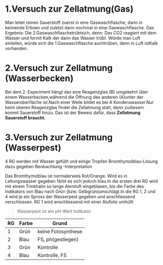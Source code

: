 # 1.Versuch zur Zellatmung(Gas)
Man leitet reinen Sauerstoff zuerst in eine Gaswaschflasche, dann in keimende Erbsen und zuletzt dann nochmal in eine Gaswaschflasche. Das Ergebnis: Die 2.Gaswaschflaschetrübtsich, denn: Das CO2 reagiert mit dem Wasser und formit Kalk der dann das Wasser trübt.
Würde man Luft einleiten, würde sich die 1.Gaswaschflasche auchtrüben, denn in Luft istKalk vorhanden.

# 2.Versuch zur Zellatmung Wasserbecken)
Bei dem 2. Experiment hängt das eine Reagenzglas (B umgekehrt über einem Wasserbecken,während die Öffnung des anderen (Aunter der Wasseroberfläche ist.Nach einer Weile bildet es bei A Kondenswasser.Nur beim oberen Reagenzglas findet die Zellatmung statt, denn zudiesem kommt Sauerstoff hinzu. Das ist der Beweis dafür, dass **Zellatmung Sauerstoff braucht.**

# 3.Versuch zur Zellatmung Wasserpest)
4 RG werden mit Wasser gefüllt und einige Tropfen Bromthymolblau-Lösung dazu gegeben Beobachtung -Interpretation

Das Bromthymolblau ist normalerweis Rot/Orange. Wird es in Leitungswasser gegeben färbt es sich jedoch blau.In die ersten drei RG wird mit einem Trinkhalm so lange Atemluft eingeblasen, bis die Farbe des Indikators von Blau nach Grün (bzw. Gelbgrün)umschlägt.In die RG 1, 2 und 4 wird je ein Spross der Wasserpest gegeben und anschliessend verschlossen. RG 1 wird anschliessend mit einer Alufolie umhüllt

>Wasserpest ist ein pHWert Indikator 

|RG| Farbe| Grund| 
|---|-------|-------| 
|1 |Grün |keine Fotosynthese|
|2| Blau|FS, ph(gestiegen)|
|3|Grün|Kontrolle|
|4|Blau|Kontrolle, FS|